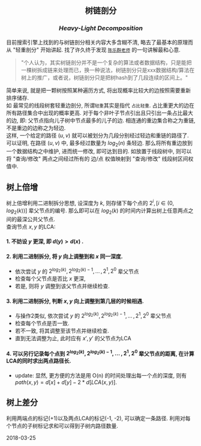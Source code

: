 <script type="text/javascript" src="http://cdn.mathjax.org/mathjax/latest/MathJax.js?config=default"></script>

<center>
 
## 树链剖分
### *Heavy-Light Decomposition*
 
</center>

目前搜索引擎上找到的与树链剖分相关内容大多含糊不清, 略去了最基本的原理而从 "轻重剖分" 开始讲起. 找了许久终于发现 [`陈乐群老师`](https://oi.abcdabcd987.com/summary-of-heavy-light-decomposition/) 的一句讲解最和心意.
> "个人认为，其实树链剖分并不是一个复杂的算法或者数据结构，只是能把一棵树拆成链来处理而已，换一种说法，树链剖分只是xxx数据结构/算法在树上的推广，或者说，树链剖分只是把树hash到了几段连续的区间上。"

简单来说, 就是把一颗树按照某种遍历方式, 将出现概率比较大的边按照需要重新排序储存.  
如 最常见的线段树套轻重边剖分, 所谓`轻重`其实是指代 `占比轻重`. 占比重更大的边在所有路径集合中出现的概率更高. 对于每个非叶子节点引出且只引出一条占比最大的边, 即: 父节点指向儿子树中节点最多的儿子的边. 相连通的重边集合称之为重链, 不是重边的边称之为轻边.  
这样, 一个给定的路径 $(u, v)$ 就可以被划分为几段分别经过轻边和重链的路径了.  可以证明, 在路径 $(u, v)$ 中, 最多经过数量为 $log_2(n)$ 条轻边. 那么将所有重边放到一个数据结构之中维护, 进而统一修改, 即可达到目的. 如放置于线段树中, 则可以将 "查询/修改" 两点之间经过所有的 边/点 权值映射到 "查询/修改" 线段树区间权值中.


## 树上倍增
树上倍增利用二进制拆分思想, 设深度为 $k$, 则存储下每个点的 $2^i, [i∈(0, log_2(k))]$ 辈父节点的编号. 那么即可以在 $log_2(k)$ 的时间内计算出树上任意两点之间的最深公共父节点.  
查询节点 $x, y$ 的LCA:  
#### 1. 不妨设 $y$ 更深, 即 $d(y) > d(x)$ .  
#### 2. 利用二进制拆分, 将 $y$ 向上调整到和 $x$ 同一深度.
* 依次尝试 $y$ 的 $2^{log_2(k)}, 2^{log_2(k)-1},\,...\,, 2^1, 2^0$ 辈父节点
* 检查每个父节点是否比 $x$ 更深,
* 若是, 则将 $y$ 调整到该父节点并继续检查.  
#### 3. 利用二进制拆分, 判断 $x, y$ 向上调整到第几层的时候相遇.
* 与操作2类似, 依次尝试 $y$ 的 $2^{log_2(k)}, 2^{log_2(k)-1},\,...\,, 2^1, 2^0$ 辈父节点
* 检查每个节点是否一致.
* 若不一致, 将其调整至该节点并继续检查.
* 直到无法调整为止, 此时应有 $x',\,y'$ 的父节点为LCA
#### 4. 可以另行记录每个点到 $2^{log_2(k)}, 2^{log_2(k)-1},\,...\,, 2^1, 2^0$ 辈父节点的距离, 在计算LCA的同时求出两点路径长.  
* update: 显然, 更方便的方法是用 O(n) 的时间处理出每一个点的深度, 则有 $path(x, y) = d[x] + d[y] - 2 * d[LCA(x, y)]$.

## 树上差分
利用两端点的标记(+1)以及两点LCA的标记(-1, -2), 可以确定一条路径. 利用对每个节点的子树标记求和可以得到子树内路径数量.

2018-03-25
